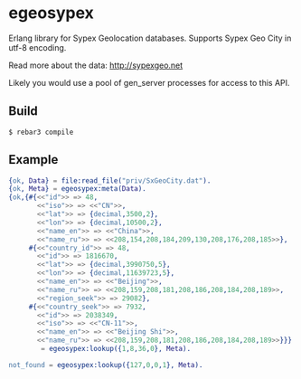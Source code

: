 egeosypex
=====

Erlang library for Sypex Geolocation databases.
Supports Sypex Geo City in utf-8 encoding.

Read more about the data: http://sypexgeo.net


Likely you would use a pool of gen_server
processes for access to this API.

Build
-----

    $ rebar3 compile


Example
-------

```erlang
{ok, Data} = file:read_file("priv/SxGeoCity.dat").
{ok, Meta} = egeosypex:meta(Data).
{ok,{#{<<"id">> => 48,
       <<"iso">> => <<"CN">>,
       <<"lat">> => {decimal,3500,2},
       <<"lon">> => {decimal,10500,2},
       <<"name_en">> => <<"China">>,
       <<"name_ru">> => <<208,154,208,184,209,130,208,176,208,185>>},
     #{<<"country_id">> => 48,
       <<"id">> => 1816670,
       <<"lat">> => {decimal,3990750,5},
       <<"lon">> => {decimal,11639723,5},
       <<"name_en">> => <<"Beijing">>,
       <<"name_ru">> => <<208,159,208,181,208,186,208,184,208,189>>,
       <<"region_seek">> => 29082},
     #{<<"country_seek">> => 7932,
       <<"id">> => 2038349,
       <<"iso">> => <<"CN-11">>,
       <<"name_en">> => <<"Beijing Shi">>,
       <<"name_ru">> => <<208,159,208,181,208,186,208,184,208,189>>}}}
        = egeosypex:lookup({1,8,36,0}, Meta).

not_found = egeosypex:lookup({127,0,0,1}, Meta).
```